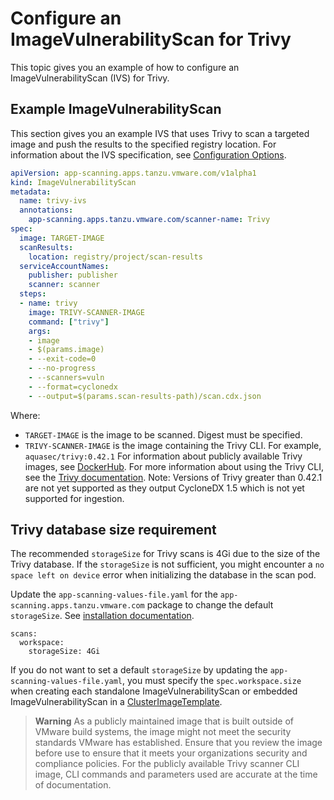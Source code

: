 # Configure an ImageVulnerabilityScan for Trivy

This topic gives you an example of how to configure an ImageVulnerabilityScan (IVS) for Trivy.

## <a id="example"></a> Example ImageVulnerabilityScan

This section gives you an example IVS that uses Trivy to scan a targeted image and push the results to the specified registry location.
For information about the IVS specification, see [Configuration Options](ivs-create-your-own.hbs.md#img-vuln-config-options).

```yaml
apiVersion: app-scanning.apps.tanzu.vmware.com/v1alpha1
kind: ImageVulnerabilityScan
metadata:
  name: trivy-ivs
  annotations:
    app-scanning.apps.tanzu.vmware.com/scanner-name: Trivy
spec:
  image: TARGET-IMAGE
  scanResults:
    location: registry/project/scan-results
  serviceAccountNames:
    publisher: publisher
    scanner: scanner
  steps:
  - name: trivy
    image: TRIVY-SCANNER-IMAGE
    command: ["trivy"]
    args:
    - image
    - $(params.image)
    - --exit-code=0
    - --no-progress
    - --scanners=vuln
    - --format=cyclonedx
    - --output=$(params.scan-results-path)/scan.cdx.json
```

Where:

- `TARGET-IMAGE` is the image to be scanned.  Digest must be specified.
- `TRIVY-SCANNER-IMAGE` is the image containing the Trivy CLI. For example, `aquasec/trivy:0.42.1` For information about publicly available Trivy images, see [DockerHub](https://hub.docker.com/r/aquasec/trivy/tags). For more information about using the Trivy CLI, see the [Trivy documentation](https://github.com/aquasecurity/trivy).  Note: Versions of Trivy greater than 0.42.1 are not yet supported as they output CycloneDX 1.5 which is not yet supported for ingestion.

## <a id="trivy-db-requirement"></a> Trivy database size requirement

The recommended `storageSize` for Trivy scans is 4Gi due to the size of the Trivy database. If the `storageSize` is not sufficient, you might encounter a `no space left on device` error when initializing the database in the scan pod.

Update the `app-scanning-values-file.yaml` for the `app-scanning.apps.tanzu.vmware.com` package to change the default `storageSize`. See [installation documentation](./install-app-scanning.hbs.md#install-scst-app-scanning).

```console
scans:
  workspace:
    storageSize: 4Gi
```

If you do not want to set a default `storageSize` by updating the  `app-scanning-values-file.yaml`, you must specify the `spec.workspace.size` when creating each standalone ImageVulnerabilityScan or embedded ImageVulnerabilityScan in a [ClusterImageTemplate](./clusterimagetemplates.hbs.md#create-clusterimagetemplate).

>**Warning** As a publicly maintained image that is built outside of VMware build systems, the image might not meet the security standards VMware has established. Ensure that you review the image before use to ensure that it meets your organizations security and compliance policies. For the publicly available Trivy scanner CLI image, CLI commands and parameters used are accurate at the time of documentation.